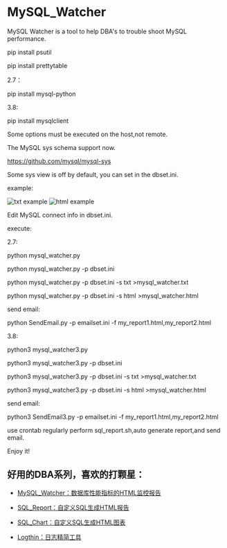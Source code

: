 # MySQL_Watcher
MySQL Watcher is a tool to help DBA's to trouble shoot MySQL performance.

pip install psutil

pip install prettytable

2.7：

pip install mysql-python

3.8:

pip install mysqlclient

Some options must be executed on the host,not remote.

The MySQL sys schema support now.

https://github.com/mysql/mysql-sys

Some sys view is off by default, you can set in the dbset.ini.

example:

![txt example](https://github.com/kinghows/MySQL_Watcher/blob/master/txt.jpg)
![html example](https://github.com/kinghows/MySQL_Watcher/blob/master/html.jpg)

Edit MySQL connect info in dbset.ini.

execute:

2.7:

python mysql_watcher.py

python mysql_watcher.py -p dbset.ini

python mysql_watcher.py -p dbset.ini -s txt >mysql_watcher.txt

python mysql_watcher.py -p dbset.ini -s html >mysql_watcher.html

send email:

python SendEmail.py -p emailset.ini -f my_report1.html,my_report2.html

3.8:

python3 mysql_watcher3.py

python3 mysql_watcher3.py -p dbset.ini

python3 mysql_watcher3.py -p dbset.ini -s txt >mysql_watcher.txt

python3 mysql_watcher3.py -p dbset.ini -s html >mysql_watcher.html

send email:

python3 SendEmail3.py -p emailset.ini -f my_report1.html,my_report2.html

use crontab regularly perform sql_report.sh,auto generate  report,and send email.

Enjoy it! 

## 好用的DBA系列，喜欢的打颗星：

- [MySQL_Watcher：数据库性能指标的HTML监控报告](https://github.com/kinghows/MySQL_Watcher)

- [SQL_Report：自定义SQL生成HTML报告](https://github.com/kinghows/SQL_Report)

- [SQL_Chart：自定义SQL生成HTML图表](https://github.com/kinghows/SQL_Chart)

- [Logthin：日志精简工具](https://github.com/kinghows/Logthin)

